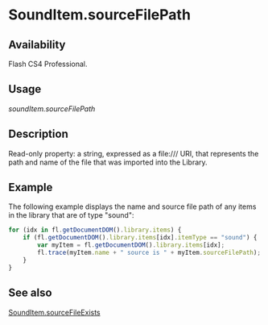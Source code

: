 # SoundItem.sourceFilePath

## Availability

Flash CS4 Professional.

## Usage

*soundItem.sourceFilePath*

## Description

Read-only property: a string, expressed as a file:/// URI, that represents the path and name of the file that was imported into the Library.

## Example

The following example displays the name and source file path of any items in the library that are of type "sound":

```javascript
for (idx in fl.getDocumentDOM().library.items) {
    if (fl.getDocumentDOM().library.items[idx].itemType == "sound") {
        var myItem = fl.getDocumentDOM().library.items[idx];
        fl.trace(myItem.name + " source is " + myItem.sourceFilePath);
    }
}
```

## See also

[SoundItem.sourceFileExists](../SoundItem_object/SoundItem10.md)
